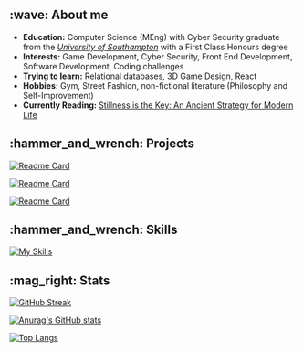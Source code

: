 <h2 align="left">:wave:	About me 	</h2>

- **Education:**  Computer Science (MEng) with Cyber Security graduate from the [*University of Southampton*](https://www.southampton.ac.uk/) with a First Class Honours degree
- **Interests:** Game Development, Cyber Security, Front End Development, Software Development, Coding challenges 
- **Trying to learn:** Relational databases, 3D Game Design, React
- **Hobbies:** Gym, Street Fashion, non-fictional literature (Philosophy and Self-Improvement)
- **Currently Reading:** [Stillness is the Key: An Ancient Strategy for Modern Life](https://www.amazon.co.uk/Stillness-Key-Ancient-Strategy-Modern/dp/1788162064?crid=3HFIJDL5Z650B&dib=eyJ2IjoiMSJ9.xeMCCn3Sp2jX-eE7xTRtm6eSb7dDic5kcJVuv3vkvSdX4dUg30S_4cqED2xsQaRFkXqR78gcq1lqetDvkrvZt9dohSQlvENTgmi6X-CAd86liHhYXTtcJpkFrpk2-sfyJU_50swoMXyPClTvSZVUJ_PcTTMp9GXJfRc2La7vNCdebwrJc_hefd3pZe9CQlsCHGgRjybL1CcBbBlgOa52PMNPZ-ZrsQe9CAQKQD_y2f0.5ygpjTFTr5nA03ojluC3aLBQcvv0I9s4OVQTEfV9fow&dib_tag=se&keywords=stillness+is+the+key&nsdOptOutParam=true&qid=1731003843&sprefix=stillness+is+the+ke%2Caps%2C248&sr=8-1)

<!-- :blue_heart:	Unordered sub-list. 

:purple_heart: Unordered sub-list. -->



<h2 align="left">:hammer_and_wrench: Projects	</h2>

[![Readme Card](https://github-readme-stats.vercel.app/api/pin/?username=jack-pap&repo=Summoners-Card&theme=dark )](https://github.com/jack-pap/Summoners-Card)

[![Readme Card](https://github-readme-stats.vercel.app/api/pin/?username=jack-pap&repo=TetrECS&theme=dark )](https://github.com/jack-pap/TetrECS)

[![Readme Card](https://github-readme-stats.vercel.app/api/pin/?username=jack-pap&repo=cheat-detection-tool&theme=dark )](https://github.com/jack-pap/cheat-detection-tool)

<!--[![Readme Card](https://github-readme-stats.vercel.app/api/pin/?username=jack-pap&repo=personal-website&theme=tokyonight )](https://github.com/jack-pap/personal-website) -->


<h2 align="left">:hammer_and_wrench: Skills	</h2>

[![My Skills](https://skillicons.dev/icons?i=java,cs,python,haskell,c,javascript,html,css,react,express,next,jest,mysql,aws,vercel,unity,git&perline=4)](https://skillicons.dev)

<h2 align="left">	:mag_right: Stats </h2>

[![GitHub Streak](https://streak-stats.demolab.com/?user=jack-pap&theme=dark)](https://git.io/streak-stats)

[![Anurag's GitHub stats](https://github-readme-stats.vercel.app/api?username=jack-pap&count_private=true&theme=dark&rank_icon=github)](https://github.com/anuraghazra/github-readme-stats)

[![Top Langs](https://github-readme-stats.vercel.app/api/top-langs/?username=jack-pap&layout=compact&count_private=true&theme=dark )](https://github.com/anuraghazra/github-readme-stats)

 
                                                                                                                             
            
                                                                                                                            
                                                                                                             
                                                                                                                     


                                                               
          
                                                   
